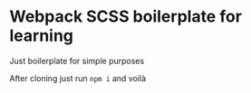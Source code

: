 # Webpack SCSS boilerplate for learning
Just boilerplate for simple purposes

After cloning just run `npm i` and voilà
